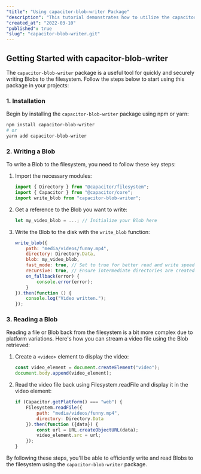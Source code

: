 ```yaml
---
"title": "Using capacitor-blob-writer Package"
"description": "This tutorial demonstrates how to utilize the capacitor-blob-writer package for writing Blobs to the filesystem in a more efficient manner."
"created_at": "2022-03-10"
"published": true
"slug": "capacitor-blob-writer.git"
---
```


## Getting Started with capacitor-blob-writer

The `capacitor-blob-writer` package is a useful tool for quickly and securely writing Blobs to the filesystem. Follow the steps below to start using this package in your projects:

### 1. Installation

Begin by installing the `capacitor-blob-writer` package using npm or yarn:

```bash
npm install capacitor-blob-writer
# or
yarn add capacitor-blob-writer
```

### 2. Writing a Blob

To write a Blob to the filesystem, you need to follow these key steps:

1. Import the necessary modules:
   ```javascript
   import { Directory } from "@capacitor/filesystem";
   import { Capacitor } from "@capacitor/core";
   import write_blob from "capacitor-blob-writer";
   ```

2. Get a reference to the Blob you want to write:
   ```javascript
   let my_video_blob = ...; // Initialize your Blob here
   ```

3. Write the Blob to the disk with the `write_blob` function:
   ```javascript
   write_blob({
       path: "media/videos/funny.mp4",
       directory: Directory.Data,
       blob: my_video_blob,
       fast_mode: true, // Set to true for better read and write speeds on the web platform
       recursive: true, // Ensure intermediate directories are created if needed
       on_fallback(error) { 
           console.error(error); 
       }
   }).then(function () {
       console.log("Video written.");
   });
   ```

### 3. Reading a Blob

Reading a file or Blob back from the filesystem is a bit more complex due to platform variations. Here's how you can stream a video file using the Blob retrieved:

1. Create a `<video>` element to display the video:
   ```javascript
   const video_element = document.createElement("video");
   document.body.append(video_element);
   ```

2. Read the video file back using Filesystem.readFile and display it in the video element:
   ```javascript
   if (Capacitor.getPlatform() === "web") {
       Filesystem.readFile({
           path: "media/videos/funny.mp4",
           directory: Directory.Data
       }).then(function ({data}) {
           const url = URL.createObjectURL(data);
           video_element.src = url;
       });
   }
   ```

By following these steps, you'll be able to efficiently write and read Blobs to the filesystem using the `capacitor-blob-writer` package.